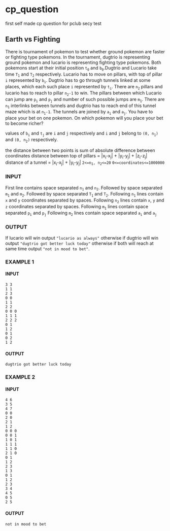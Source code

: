 # cp_question
first self made cp question for pclub secy test

##				Earth vs Fighting

There is tournament of pokemon to test whether ground pokemon are faster or fighting type pokemons. In the tournament, dugtrio is representing ground pokemon and lucario is representing fighting type pokemons. Both pokemons start at their initial position `t`<sub>`0`</sub> and `b`<sub>`0`</sub>.Dugtrio and Lucario take time `T`<sub>`1`</sub> and `T`<sub>`2`</sub> respectively. Lucario has to move on pillars, with top of pillar `i` represented by `b`<sub>`i`</sub>. Dugtrio has to go through tunnels linked at some places, which each such place `i` represented by `t`<sub>`i`</sub>. There are `n`<sub>`2`</sub> pillars and lucario has to reach to pillar `n`<sub>`2`</sub>`-1` to win. The pillars between which Lucario can jump are `p`<sub>`i`</sub> and `p`<sub>`j`</sub> and number of such possible jumps are `m`<sub>`1`</sub>. There are `n`<sub>`1`</sub> interlinks between tunnels and dugtrio has to reach end of this tunnel maze which is at `n`<sub>`1`</sub>`-1`. The tunnels are joined by `a`<sub>`i`</sub> and `a`<sub>`j`</sub>. You have to place your bet on one pokemon. On which pokemon will you place your bet to become richer?

values of `b`<sub>`i`</sub> and `t`<sub>`j`</sub> are `i` and `j` respectively and `i` and `j` belong to `(0, n`<sub>`1`</sub>`)` and `(0, n`<sub>`2`</sub>`)` respectively.

the distance between two points is sum of absolute difference between coordinates
distance between top of pillars = |x<sub>i</sub>-x<sub>j</sub>| + |y<sub>i</sub>-y<sub>j</sub>| + |z<sub>i</sub>-z<sub>j</sub>|
distance of a tunnel = |x<sub>i</sub>-x<sub>j</sub>| + |y<sub>i</sub>-y<sub>j</sub>|
`2<=n`<sub>`1`</sub>`, n`<sub>`2`</sub>`<=20`
`0<=coordinates<=1000000`

### INPUT

First line contains space separated `n`<sub>`1`</sub> and `n`<sub>`2`</sub>.
Followed by space separated `m`<sub>`1`</sub> and `m`<sub>`2`</sub>.
Followed by space separated `T`<sub>`1`</sub> and `T`<sub>`2`</sub>.
Following `n`<sub>`1`</sub> lines contain `x` and `y` coordinates separated by spaces.
Following `n`<sub>`2`</sub> lines contain `x`, `y` and `z` coordinates separated by spaces.
Following `m`<sub>`1`</sub> lines contain space separated `p`<sub>`i`</sub> and `p`<sub>`j`</sub>
Following `m`<sub>`2`</sub> lines contain space separated `a`<sub>`i`</sub> and `a`<sub>`j`</sub>

### OUTPUT

If lucario will win output `"lucario as always"` otherwise if dugtrio will win output `"dugtrio got better luck today"` otherwise if both will reach at same time output `"not in mood to bet"`.

### EXAMPLE 1

#### INPUT

```
3 3
1 1
2 3
0 0
1 1
2 2
0 0 0
1 1 1
2 2 2
0 1
1 2
0 1
0 2
1 2
```

#### OUTPUT

`dugtrio got better luck today`

### EXAMPLE 2

#### INPUT

```
4 6
3 5
4 7
0 0
2 0
2 1
1 2
0 0 0
0 0 1
1 0 1
1 1 1
1 1 0
2 1 0
0 1
1 2
2 3
1 3
0 1
1 2
2 3
3 4
4 5
0 5
2 5
```

#### OUTPUT

`not in mood to bet`
